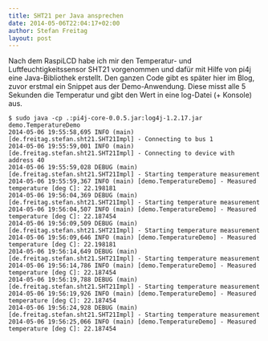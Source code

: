 ```yaml
---
title: SHT21 per Java ansprechen
date: 2014-05-06T22:04:17+02:00
author: Stefan Freitag
layout: post
---
```


Nach dem RaspiLCD habe ich mir den Temperatur- und Luftfeuchtigkeitssensor SHT21
vorgenommen und dafür mit Hilfe von pi4j eine Java-Bibliothek erstellt. Den
ganzen Code gibt es später hier im Blog, zuvor erstmal ein Snippet aus der
Demo-Anwendung. Diese misst alle 5 Sekunden die Temperatur und gibt den Wert in
eine log-Datei (+ Konsole) aus.

```shell
$ sudo java -cp .:pi4j-core-0.0.5.jar:log4j-1.2.17.jar demo.TemperatureDemo 
2014-05-06 19:55:58,695 INFO (main) [de.freitag.stefan.sht21.SHT21Impl] - Connecting to bus 1
2014-05-06 19:55:59,001 INFO (main) [de.freitag.stefan.sht21.SHT21Impl] - Connecting to device with address 40
2014-05-06 19:55:59,028 DEBUG (main) [de.freitag.stefan.sht21.SHT21Impl] - Starting temperature measurement
2014-05-06 19:55:59,367 INFO (main) [demo.TemperatureDemo] - Measured temperature [deg C]: 22.198181
2014-05-06 19:56:04,369 DEBUG (main) [de.freitag.stefan.sht21.SHT21Impl] - Starting temperature measurement
2014-05-06 19:56:04,507 INFO (main) [demo.TemperatureDemo] - Measured temperature [deg C]: 22.187454
2014-05-06 19:56:09,509 DEBUG (main) [de.freitag.stefan.sht21.SHT21Impl] - Starting temperature measurement
2014-05-06 19:56:09,646 INFO (main) [demo.TemperatureDemo] - Measured temperature [deg C]: 22.198181
2014-05-06 19:56:14,649 DEBUG (main) [de.freitag.stefan.sht21.SHT21Impl] - Starting temperature measurement
2014-05-06 19:56:14,786 INFO (main) [demo.TemperatureDemo] - Measured temperature [deg C]: 22.187454
2014-05-06 19:56:19,788 DEBUG (main) [de.freitag.stefan.sht21.SHT21Impl] - Starting temperature measurement
2014-05-06 19:56:19,926 INFO (main) [demo.TemperatureDemo] - Measured temperature [deg C]: 22.187454
2014-05-06 19:56:24,928 DEBUG (main) [de.freitag.stefan.sht21.SHT21Impl] - Starting temperature measurement
2014-05-06 19:56:25,066 INFO (main) [demo.TemperatureDemo] - Measured temperature [deg C]: 22.187454
```
